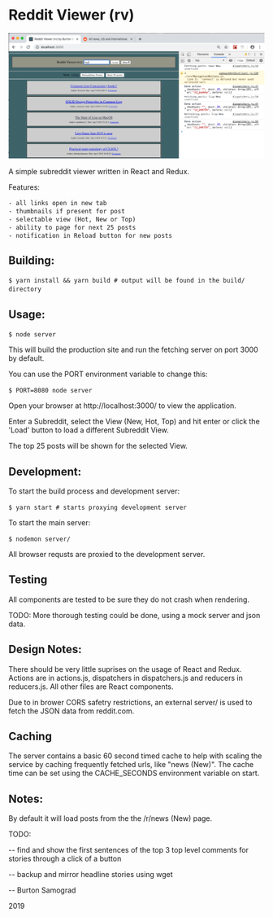 Reddit Viewer (rv)
==

![Screeshot of /r/lisp](screenshot.png)

A simple subreddit viewer written in React and Redux.

Features:

	- all links open in new tab
	- thumbnails if present for post
	- selectable view (Hot, New or Top)
	- ability to page for next 25 posts
	- notification in Reload button for new posts

Building:
--

```$ yarn install && yarn build # output will be found in the build/ directory```

Usage:
--

```$ node server```

This will build the production site and run the fetching server on
port 3000 by default. 

You can use the PORT environment variable to change this:

```$ PORT=8080 node server```

Open your browser at http://localhost:3000/ to view the application.

Enter a Subreddit, select the View (New, Hot, Top) and hit enter or
click the 'Load' button to load a different Subreddit View.

The top 25 posts will be shown for the selected View.

Development:
--

To start the build process and development server:

```$ yarn start # starts proxying development server```

To start the main server:

```$ nodemon server/```


All browser requsts are proxied to the development server.

Testing
--

All components are tested to be sure they do not crash when rendering.

TODO: More thorough testing could be done, using a mock server and
json data.

Design Notes:
--

There should be very little suprises on the usage of React and Redux.
Actions are in actions.js, dispatchers in dispatchers.js and reducers
in reducers.js.  All other files are React components.

Due to in brower CORS safetry restrictions, an external server/ is used
to fetch the JSON data from reddit.com.

Caching
--

The server contains a basic 60 second timed cache to help with scaling
the service by caching frequently fetched urls, like "news (New)".
The cache time can be set using the CACHE_SECONDS environment variable
on start.

Notes:
--

By default it will load posts from the the /r/news (New) page.


TODO:

-- find and show the first sentences of the top 3 top level comments
   for stories through a click of a button

-- backup and mirror headline stories using wget

--
Burton Samograd

2019

